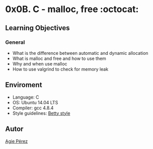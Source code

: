 # 0x0B. C - malloc, free :octocat: #
## Learning Objectives ##
### General ###
* What is the difference between automatic and dynamic allocation
* What is malloc and free and how to use them
* Why and when use malloc
* How to use valgrind to check for memory leak
## Enviroment ##
* Language: C
* OS: Ubuntu 14.04 LTS
* Compiler: gcc 4.8.4
* Style guidelines: [Betty style](https://github.com/holbertonschool/Betty/wiki)
## Autor ##
[Agie Pérez](https://twitter.com/xiommyperez)
